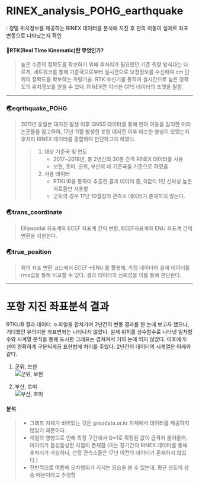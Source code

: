 # RINEX_analysis_POHG_earthquake
  
 : 정밀 위치정보를 제공하는 RINEX 데이터를 분석해 지진 후 판의 이동이 실제로 좌표 변동으로 나타났는지 확인
     
#### 🚩RTK(Real Time Kinematic)란 무엇인가?
 >  높은 수준의 정확도를 확보하기 위해 후처리가 필요했던 기존 측량 방식과는 다르게, 네트워크를 통해 기준국으로부터 실시간으로 보정정보를 수신하여 cm 단위의 정확도를 확보하는 측량기술. RTK 수신기를 통하여 실시간으로 높은 정확도의 위치정보를 얻을 수 있다.
> RINEX란 이러한 GPS 데이터의 포멧을 말함.
   
---
  
### 🌏eqrthquake_POHG
 >  2011년 동일본 대지진 발생 이후 GNSS 데이터를 통해 판의 이동을 감지한 여러 논문들을 참고하여, 17년 11월 발생한 포항 대지진 이후 비슷한 양상이 있었는지 후처리 RINEX 데이터를 종합하여 판단하고자 하였다.
 >    
 >>1. 대상 기준국 및 연도
 >>    * 2017~2018년, 총 2년간의 30분 간격 RINEX 데이터를 사용
 >>    * 보현, 호미, 군위, 부산의 네 기준국을 기준으로 하였음
 >>2. 사용 데이터
 >>    + RTKLIB을 통하여 추출한 결과 데이터 중, Q값이 1인 신뢰성 높은 자료들만 사용함
 >>    + 군위의 경우 17년 10월경의 관측소 데이터가 존재하지 않는다.  
 
### 🌏trans_coordinate
 >  Ellipsoidal 좌표계와 ECEF 좌표계 간의 변환, ECEF좌표계와 ENU 좌표계 간의 변환을 지원한다.  

### 🌏true_position
 >  위의 좌표 변환 코드에서 ECEF->ENU 를 활용해, 측정 데이터와 실제 데이터를 rms값을 통해 비교할 수 있다. 결과 데이터의 신뢰성을 이를 통해 판단한다.

---

# 포항 지진 좌표분석 결과  
  
  RTKLIB 결과 데이터 .o 파일을 합쳐가며 2년간의 변동 결과를 한 눈에 보고자 했으나, 기대했던 유의미한 좌표변화는 나타나지 않았다. 실제 위치를 상수함수로 나타낸 일차함수와 시계열 분석을 통해 도시한 그래프는 겹쳐져서 거의 눈에 띄지 않았다. 이후에 두 선이 명확하게 구분되게끔 표현법에 차이를 주었다.
  2년간의 데이터의 시계열은 아래와 같다.
  
1. 군위, 보현  
![군위, 보현](https://user-images.githubusercontent.com/92227496/139863717-37db60fb-c2b8-4fb6-bd3f-d33c929ab9a1.jpg)  
  
2. 부산, 호미    
![부산, 호미](https://user-images.githubusercontent.com/92227496/139863727-43fb7ba9-8a37-4371-918d-0ae296804ca1.jpg)  


#### 분석
> - 그래프 자체가 비어있는 것은 gnssdata.or.kr 자체에서 데이터를 제공하지 않았기 때문이다.
> - 계절의 영향으로 인해 특정 구간에서 Q=1로 확정된 값이 급격히 줄어들어, 데이터가 듬성듬성한 지점이 존재함
>    (이는 장기간의 RINEX 데이터를 통해 후처리가 가능하나, 선정 관측소들은 17년 이전의 데이터가 존재하지 않았다.)
> - 전반적으로 여름에 오차범위가 커지는 모습을 볼 수 있는데, 평균 습도의 상승 때문이라고 추정함
